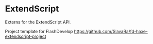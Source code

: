 ExtendScript
===
Externs for the ExtendScript API.

Project template for FlashDevelop https://github.com/SlavaRa/fd-haxe-extendscript-project
